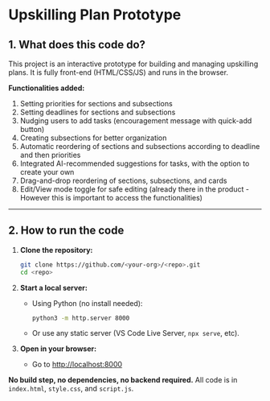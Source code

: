 # Upskilling Plan Prototype

## 1. What does this code do?

This project is an interactive prototype for building and managing upskilling plans. It is fully front-end (HTML/CSS/JS) and runs in the browser.

**Functionalities added:**

1. Setting priorities for sections and subsections
2. Setting deadlines for sections and subsections
3. Nudging users to add tasks (encouragement message with quick-add button)
4. Creating subsections for better organization
5. Automatic reordering of sections and subsections according to deadline and then priorities
6. Integrated AI-recommended suggestions for tasks, with the option to create your own
7. Drag-and-drop reordering of sections, subsections, and cards
8. Edit/View mode toggle for safe editing (already there in the product - However this is important to access the functionalities)

---

## 2. How to run the code

1. **Clone the repository:**
   ```bash
   git clone https://github.com/<your-org>/<repo>.git
   cd <repo>
   ```

2. **Start a local server:**
   - Using Python (no install needed):
     ```bash
     python3 -m http.server 8000
     ```
   - Or use any static server (VS Code Live Server, `npx serve`, etc).

3. **Open in your browser:**
   - Go to [http://localhost:8000](http://localhost:8000)

**No build step, no dependencies, no backend required.**
All code is in `index.html`, `style.css`, and `script.js`. 
